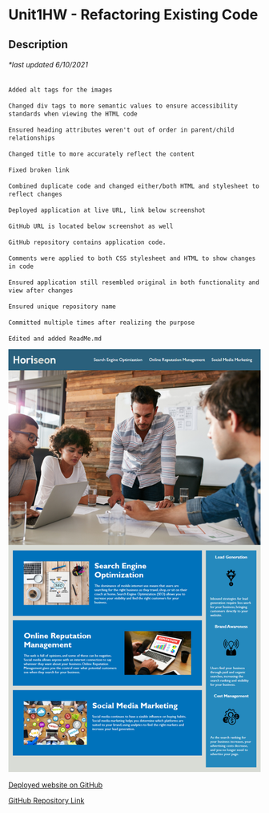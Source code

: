 # Unit1HW - Refactoring Existing Code

## Description
###### *last updated 6/10/2021
```
Added alt tags for the images

Changed div tags to more semantic values to ensure accessibility standards when viewing the HTML code

Ensured heading attributes weren't out of order in parent/child relationships 

Changed title to more accurately reflect the content

Fixed broken link

Combined duplicate code and changed either/both HTML and stylesheet to reflect changes 

Deployed application at live URL, link below screenshot

GitHub URL is located below screenshot as well

GitHub repository contains application code.

Comments were applied to both CSS stylesheet and HTML to show changes in code

Ensured application still resembled original in both functionality and view after changes

Ensured unique repository name

Committed multiple times after realizing the purpose

Edited and added ReadMe.md 
```
![screenshot](assets/images/01-html-css-git-homework-demo.png)


[Deployed website on GitHub](https://roomsiejones.github.io/unit-1-hw/)

[GitHub Repository Link](https://github.com/roomsiejones/unit-1-hw)